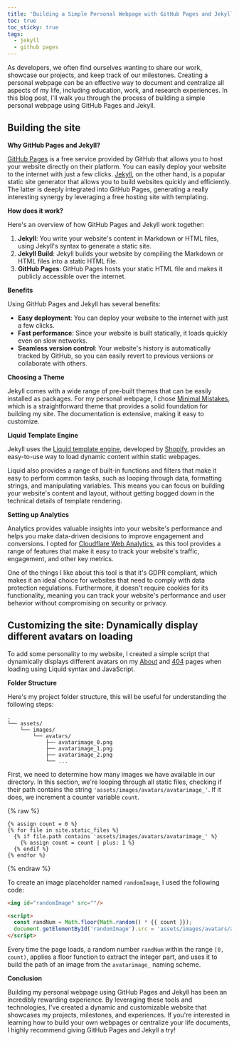 ```yaml
---
title: 'Building a Simple Personal Webpage with GitHub Pages and Jekyll'
toc: true
toc_sticky: true
tags:
  - jekyll
  - github pages
---
```

As developers, we often find ourselves wanting to share our work, showcase our projects, and keep track of our milestones. Creating a personal webpage can be an effective way to document and centralize all aspects of my life, including education, work, and research experiences. In this blog post, I'll walk you through the process of building a simple personal webpage using GitHub Pages and Jekyll.

## Building the site

**Why GitHub Pages and Jekyll?**

[GitHub Pages](https://pages.github.com/) is a free service provided by GitHub that allows you to host your website directly on their platform. You can easily deploy your website to the internet with just a few clicks. [Jekyll](https://jekyllrb.com/), on the other hand, is a popular static site generator that allows you to build websites quickly and efficiently. The latter is deeply integrated into GitHub Pages, generating a really interesting synergy by leveraging a free hosting site with templating.

**How does it work?**

Here's an overview of how GitHub Pages and Jekyll work together:

1. **Jekyll**: You write your website's content in Markdown or HTML files, using Jekyll's syntax to generate a static site.
2. **Jekyll Build**: Jekyll builds your website by compiling the Markdown or HTML files into a static HTML file.
3. **GitHub Pages**: GitHub Pages hosts your static HTML file and makes it publicly accessible over the internet.

**Benefits**

Using GitHub Pages and Jekyll has several benefits:

* **Easy deployment**: You can deploy your website to the internet with just a few clicks.
* **Fast performance**: Since your website is built statically, it loads quickly even on slow networks.
* **Seamless version control**: Your website's history is automatically tracked by GitHub, so you can easily revert to previous versions or collaborate with others.

**Choosing a Theme**

Jekyll comes with a wide range of pre-built themes that can be easily installed as packages. For my personal webpage, I chose [Minimal Mistakes](https:/mmistakes.github.io/minimal-mistakes/), which is a straightforward theme that provides a solid foundation for building my site. The documentation is extensive, making it easy to customize.

**Liquid Template Engine**

Jekyll uses the [Liquid template engine](https://shopify.github.io/liquid/), developed by [Shopify](https://www.shopify.com/), provides an easy-to-use way to load dynamic content within static webpages.

Liquid also provides a range of built-in functions and filters that make it easy to perform common tasks, such as looping through data, formatting strings, and manipulating variables. This means you can focus on building your website's content and layout, without getting bogged down in the technical details of template rendering.

**Setting up Analytics**

Analytics provides valuable insights into your website's performance and helps you make data-driven decisions to improve engagement and conversions. I opted for [Cloudflare Web Analytics](https://www.cloudflare.com/web-analytics/), as this tool provides a range of features that make it easy to track your website's traffic, engagement, and other key metrics. 

One of the things I like about this tool is that it's GDPR compliant, which makes it an ideal choice for websites that need to comply with data protection regulations. Furthermore, it doesn't require cookies for its functionality, meaning you can track your website's performance and user behavior without compromising on security or privacy.

## Customizing the site: Dynamically display different avatars on loading

To add some personality to my website, I created a simple script that dynamically displays different avatars on my [About](/about) and [404](/404) pages when loading using Liquid syntax and JavaScript.

**Folder Structure**

Here's my project folder structure, this will be useful for understanding the following steps:

```
.
└── assets/
    └── images/
        └── avatars/
            ├── avatarimage_0.png
            ├── avatarimage_1.png
            ├── avatarimage_2.png
            └── ...
```

First, we need to determine how many images we have available in our directory. In this section, we're looping through all static files, checking if their path contains the string `'assets/images/avatars/avatarimage_'`. If it does, we increment a counter variable `count`.

{% raw %}
```
{% assign count = 0 %}
{% for file in site.static_files %}
  {% if file.path contains 'assets/images/avatars/avatarimage_' %}
    {% assign count = count | plus: 1 %}
  {% endif %}
{% endfor %}
```
{% endraw %}

To create an image placeholder named `randomImage`, I used the following code:

```html
<img id="randomImage" src=""/>

<script>
  const randNum = Math.floor(Math.random() * {{ count }});
  document.getElementById('randomImage').src = 'assets/images/avatars/avatarimage_' + randNum + '.png';
</script>
```

Every time the page loads, a random number `randNum` within the range `[0, count)`, applies a floor function to extract the integer part, and uses it to build the path of an image from the `avatarimage_` naming scheme.

**Conclusion**

Building my personal webpage using GitHub Pages and Jekyll has been an incredibly rewarding experience. By leveraging these tools and technologies, I've created a dynamic and customizable website that showcases my projects, milestones, and experiences. If you're interested in learning how to build your own webpages or centralize your life documents, I highly recommend giving GitHub Pages and Jekyll a try!